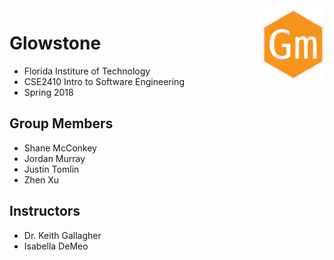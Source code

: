 
<img align="right" alt="Glowminers logo" width="100" src="../etc/logo/logo.png">

# Glowstone
* Florida Institure of Technology
* CSE2410 Intro to Software Engineering
* Spring 2018

## Group Members
* Shane McConkey
* Jordan Murray
* Justin Tomlin
* Zhen Xu

## Instructors
* Dr. Keith Gallagher
* Isabella DeMeo
